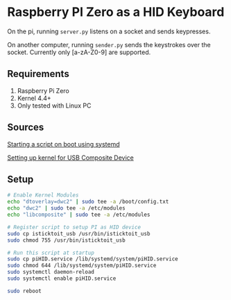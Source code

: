 # Raspberry PI Zero as a HID Keyboard

On the pi, running `server.py` listens on a socket and sends keypresses.

On another computer, running `sender.py` sends the keystrokes over the socket. Currently only
[a-zA-Z0-9] are supported.


## Requirements

1. Raspberry Pi Zero
2. Kernel 4.4+
3. Only tested with Linux PC

## Sources

[Starting a script on boot using systemd](http://www.raspberrypi-spy.co.uk/2015/10/how-to-autorun-a-python-script-on-boot-using-systemd/)

[Setting up kernel for USB Composite Device](http://isticktoit.net/?p=1383)

## Setup

```bash
# Enable Kernel Modules
echo "dtoverlay=dwc2" | sudo tee -a /boot/config.txt
echo "dwc2" | sudo tee -a /etc/modules
echo "libcomposite" | sudo tee -a /etc/modules

# Register script to setup PI as HID device
sudo cp isticktoit_usb /usr/bin/isticktoit_usb
sudo chmod 755 /usr/bin/isticktoit_usb

# Run this script at startup
sudo cp piHID.service /lib/systemd/system/piHID.service
sudo chmod 644 /lib/systemd/system/piHID.service
sudo systemctl daemon-reload
sudo systemctl enable piHID.service

sudo reboot
```
